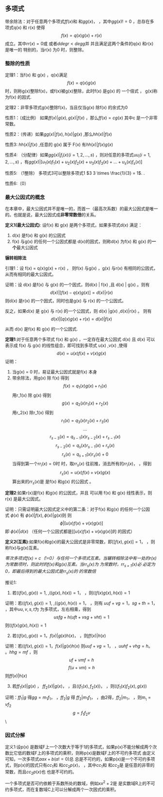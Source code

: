 ## 多项式

带余除法：对于任意两个多项式$f f(x)$和 和$g g(x)$， ，其中$g g(x) != 0$   ，总存在多项式q(x) 和 r(x) 使得
$$f(x) = q(x)g(x) + r(x)$$
成立。其中$r r(x) =0$或 或者$d degr< degg$并 并且满足这两个条件的q(x) 和r(x) 是唯一的
特别的，当r(x) 为0 时，则整除。

### 整除的性质

定理1：当f(x) 和 g(x) ，q(x)满足$$f(x) = q(x)g(x)$$
时，则称g(x)整除f(x)，或f(x)被g(x)整除，此时f(x) 是g(x) 的 一个倍式 ， g(x)称为f(x) 的因式.


定理2：非零多项式g(x)整除f(x)，当且仅当g(x) 除f(x)  的余式为0


性质1：（成比例） 如果$f f(x)|g(x) ,g(x) |f(x)$   ，那么$f f(x) = cg(x)$   其中c 是一个非零常数。

性质2：（传递）如果$g g(x) | f(x) ,h(x) | g(x)$   ,那么$h h(x) |f(x)$

性质3: $h h(x) | f(x)$   ,任意的 g(x) 属于 F(x) 有$h h(x) | f(x) g(x)$

性质4: （分配律）如果$g g(x) | f_i(x) (i = 1,2, \dots ,s)$   ，则对任意的多项式$u u_i (i = 1,2,\dots ,s)$   ，有$g g(x) | [u_1(x)f_1(x)+u_2(x)f_2(x)+u_3(x)f_3(x) +\dots +u_s(x)f_s(x)]$

性质5: （1整除） 多项式3可以整除多项式1  $3 3 \times \frac{1}{3} = 1$. .

性质6:（0）


### 最大公因式的概念

在本章中，最大公因式并不是唯一的，而首一（最高次系数）的最大公因式是唯一的。也就是说，最大公因式成**非零常数倍**的关系。

**定义1(最大公因式)**: 设f(x) 和 g(x) 是两个多项式，如果多项式d(x) 满足：

1. d(x)  是f(x) 和 g(x)  的公因式
2. f(x) 与g(x)  的任何一个公因式都是 d(x)的因式，则称d(x) 为f(x) 和 g(x) 的**一个**最大公因式


**辗转相除法**

引理1：设 f(x) = q(x)g(x) + r(x) ， 则f(x) 与g(x) ，g(x) 与r(x) 有相同的公因式，从而有相同的最大公因式。

证明：设 d(x) 是f(x) 与 g(x) 的一个因式，则d(x) | f(x) ,且 d(x) | g(x) 。则有$$
d(x)| [f(x)-q(x)g(x)] = d(x)| r(x)$$
则d(x) 是r(x) 的一个因式，同时也是g(x) 与 r(x)  的一个公因式。

反之，如果d(x) 是 g(x) 与 r(x) 的一个公因式，则 d(x) |g(x) ,d(x)|r(x) 。 则有$$d(x) | [q(x)g(x) + r(x) = d(x) | f(x) $$

从而 d(x)  是f(x) 和 g(x) 的一个公因式.



**定理1**:对于任意两个多项式 f(x) 和 g(x)  ，一定存在最大公因式 d(x) 且 d(x) 可以表示成 f(x) 与 g(x) 的线性组合，即可找到多项式 u(x) ,v(x) ,使得$$d(x) = u(x) f(x) +v(x)g(x)$$
证明：
1. 当g(x) = 0 时，易证最大公因式就是f(x) 本身
2. 带余除法，用g(x) 除 f(x) 得到$$f(x) = q_1(x)g(x)+r_1(x)$$
用r_1(x) 除 g(x) 得到$$g(x) = q_2(x)r_1(x) +r_2(x)$$
用r_2(x) 除r_1(x) 得到 $$r_1(x) = q_3(x)r_2(x)+r_3(x)$$
$$\dots$$
$$r_{s-3}(x) = q_{s-1}(x)r_{s-2}(x)+r_{s-1}(x)$$
$$r_{s-2} (x)= q_{s}(x)r_{s-1}(x) +r_s(x)$$
$$r_s(x) = q_{s+1}(x)r_s(x)+0$$
当得到第一个$r r_i(x) = 0$时 时，取$r r_s(x)$   往前推，消去所有的$r r_i(x)$， ，得到$$r_s(x) = u(x)f(x)+ v(x) g(x)$$
算出来的$r r_s(x)$是 是f(x) 和g(x) 的公因式 。

**定理2**:如果r(x)是f(x) 和g(x) 的公因式，并且 可以用 f(x) 和 g(x) 线性表示，则r(x) 是最大公因式。


证明：只需证明最大公因式定义中的第二条：对于f(x) 和g(x) 的任何一个公因式$\ \phi(x)$   有$\ \phi(x)|f(x),\phi(x) |g(x)$则 则$$\phi|[u(x)f(x)+v(x)g(x)]$$
即$\ \phi(x)|d(x)$   （任何一个公因式都是$[ [u(x)f(x)+v(x)g(x)]$的 的因式）



**定义2(互素)**:如果f(x)和g(x)的最大公因式是非零常数，即$[ [f(x),g(x)]=1$， ，则称f(x)与g(x)互素。

*零次多项式f(x) = c（!=0）与任何一个多项式互素。当辗转相除法中有一处的r(x) 为常数项时，则此时的f(x)和g(x)互素。当$r r_s(x)$为 为常数时，$r r_{s+1}(x)$必 必定为0，即最后得到的最大公因式是$r r_s(x)$的 的常数倍*

推论1:
1. 若$( (f(x),g(x)) = 1$, ,$( (g(x),h(x))=1$， ，则$( (f(x)g(x),h(x)) =1$

证明：若$( (f(x),g(x)) = 1$, ,$( (g(x),h(x))=1$， ，则有 $u uf+vg = 1 ， sg+th =1$， ，其中$u u,v,s,t$为 为多项式，左右相乘，得到$$usfg +h(uft+vsg+vht) = 1$$
则$( (f(x)g(x),h(x)) =1$


2. 若$( (f(x),g(x)) =1 ，f(x)|g(x)h(x)$， ，则$f f(x)|h(x)$

证明：若$( (f(x),g(x)) =1 ，f(x)|g(x)h(x)$   则$u uf+vg = 1$， ，$u uhf+vhg = h$。 。$h hg = mf$   ，则
$$uf+vmf = h$$
$$f(u+vm) = h$$
则$f f(x) | h(x)$

3. 若$f f_1(x)|g(x)$   ， $f f_2(x)|g(x)$， ，且$( (f_1(x),f_2(x))$， ，则$( (f_1(x)f_2(x),g(x))$

证明：$f f_1 | g$   得$g g = m_1f_1$， ，$f f_2|g$   得 $f f_2|m_1f_1$， ，由2得，$f f_2|m_1$， ，则m$_ _1 = vf_2$
$$g = f_1f_2v$$\
### 因式分解

定义1:设p(x) 是数域F上一个次数大于等于1的多项式，如果p(x)不能分解成两个次数比它低的数域F上的多项式的乘积，则称p(x)是数域F上的不可约多项式
由定义可知，一次多项式$a ax+b(a!=0)$总 总是不可约的，如果p(x)是一个不可约多项式，则p(x)的因式只有$c c_1$和 和$c c_2p(x)$， ，其中$c c_1$和 和$c c_2$是 是任意的非零的常数，而且$c c_2p(x)$也 也是不可约的。

一个多项式是否可约依赖于系数所处的数域，例如$x x^2+2$是 是实数域R上的不可约多项式，而在复数域C上可以分解成两个一次因式的乘积。


